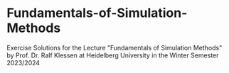 # Fundamentals-of-Simulation-Methods
Exercise Solutions for the Lecture "Fundamentals of Simulation Methods" by Prof. Dr. Ralf Klessen at Heidelberg University in the Winter Semester 2023/2024
